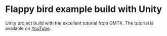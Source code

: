 # Flappy bird example build with Unity
Unity project build with the excellent tutorial from GMTK. The tutorial is available on [YouTube](https://www.youtube.com/watch?v=XtQMytORBmM).
